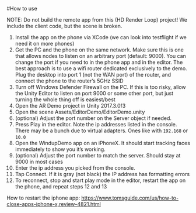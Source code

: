 #How to use

NOTE: Do not build the remote app from this (HD Render Loop) project! We include the client code, but the scene is broken.

1) Install the app on the phone via XCode (we can look into testflight if we need it on more phones)
2) Get the PC and the phone on the same network. Make sure this is one that allows nodes to listen on an arbitrary port (default: 9000). You can change the port if you need to in the phone app and in the editor. The best approach is to use a wifi router dedicated exclusively to the demo. Plug the desktop into port 1 (not the WAN port) of the router, and connect the phone to the router’s 5GHz SSID
3) Turn off Windows Defender Firewall on the PC. If this is too risky, allow the Unity Editor to listen on port 9000 or some other port, but just turning the whole thing off is easiest/best
4) Open the AR Demo project in Unity 2017.3.0f3
5) Open the scene Assets/EditorDemo/EditorDemo.unity
7) (optional) Adjust the port number on the Server object if needed.
8) Press Play in the editor. Note the ip addresses listed in the console. There may be a bunch due to virtual adapters. Ones like with `192.168` or `10.0`
9) Open the WindupDemo app on an iPhoneX. It should start tracking faces immediately to show you it’s working.
10) (optional) Adjust the port number to match the server. Should stay at 9000 in most cases
11) Enter the ip address you picked from the console.
12) Tap Connect. If it is gray (not black) the IP address has formatting errors
13) To reconnect, stop and start play mode in the editor, restart the app on the phone, and repeat steps 12 and 13

How to restart the iphone app: https://www.tomsguide.com/us/how-to-close-apps-iphone-x,review-4821.html
